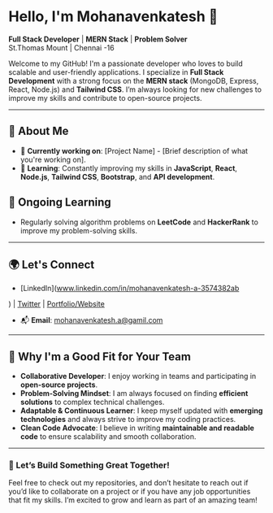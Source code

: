# Hello, I'm Mohanavenkatesh 👋  
**Full Stack Developer** | **MERN Stack** | **Problem Solver**  
St.Thomas Mount | Chennai -16

Welcome to my GitHub! I'm a passionate developer who loves to build scalable and user-friendly applications. I specialize in **Full Stack Development** with a strong focus on the **MERN stack** (MongoDB, Express, React, Node.js) and **Tailwind CSS**. I’m always looking for new challenges to improve my skills and contribute to open-source projects.

---

## 🚀 About Me
- 🔭 **Currently working on**: [Project Name] - [Brief description of what you're working on].
- 🌱 **Learning**: Constantly improving my skills in **JavaScript**, **React**, **Node.js**, **Tailwind CSS**, **Bootstrap**, and **API development**.

## 🌱 Ongoing Learning
- Regularly solving algorithm problems on **LeetCode** and **HackerRank** to improve my problem-solving skills.

---

## 🌍 Let's Connect
- [LinkedIn](www.linkedin.com/in/mohanavenkatesh-a-3574382ab

) | [Twitter](https://x.com/Mohan25092000?t=SwTUYNDU8yC0yDwYj_SR8A&s=09) | [Portfolio/Website]([https://yourportfolio.com](https://mohanavenkatesh.github.io/Portfolio/))  
- 📬 **Email**: mohanavenkatesh.a@gamil.com

---

## 🤝 Why I'm a Good Fit for Your Team
- **Collaborative Developer**: I enjoy working in teams and participating in **open-source projects**.
- **Problem-Solving Mindset**: I am always focused on finding **efficient solutions** to complex technical challenges.
- **Adaptable & Continuous Learner**: I keep myself updated with **emerging technologies** and always strive to improve my coding practices.
- **Clean Code Advocate**: I believe in writing **maintainable and readable code** to ensure scalability and smooth collaboration.

---

### 🚀 Let’s Build Something Great Together!
Feel free to check out my repositories, and don’t hesitate to reach out if you’d like to collaborate on a project or if you have any job opportunities that fit my skills. I’m excited to grow and learn as part of an amazing team!
